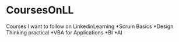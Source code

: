 # CoursesOnLL
Courses I want to follow on LinkedinLearning
*Scrum Basics
*Design Thinking practical
*VBA for Applications
*BI 
*AI

